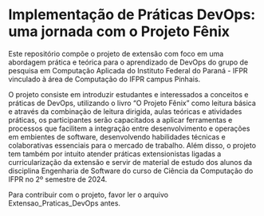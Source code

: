 # Implementação de Práticas DevOps: uma jornada com o Projeto Fênix

Este repositório compõe o projeto de extensão com foco em uma abordagem prática e teórica para o aprendizado de DevOps do grupo de pesquisa em Computação Aplicada do Instituto Federal do Paraná - IFPR vinculado à área de Computação do IFPR campus Pinhais. 

O projeto consiste em introduzir estudantes e interessados a conceitos e práticas de DevOps, utilizando o livro “O Projeto Fênix” como leitura básica e através da combinação de leitura dirigida, aulas teóricas e atividades práticas, os participantes serão capacitados a aplicar ferramentas e processos que facilitem a integração entre desenvolvimento e operações em embientes de software, desenvolvendo habilidades técnicas e colaborativas essenciais para o mercado de trabalho. Além disso, o projeto tem também por intuito atender práticas extensionistas ligadas a curricularização da extensão e servir de material de estudo dos alunos da disciplina Engenharia de Software do curso de Ciência da Computação do IFPR no 2º semestre de 2024.

Para contribuir com o projeto, favor ler o arquivo Extensao_Praticas_DevOps antes.
